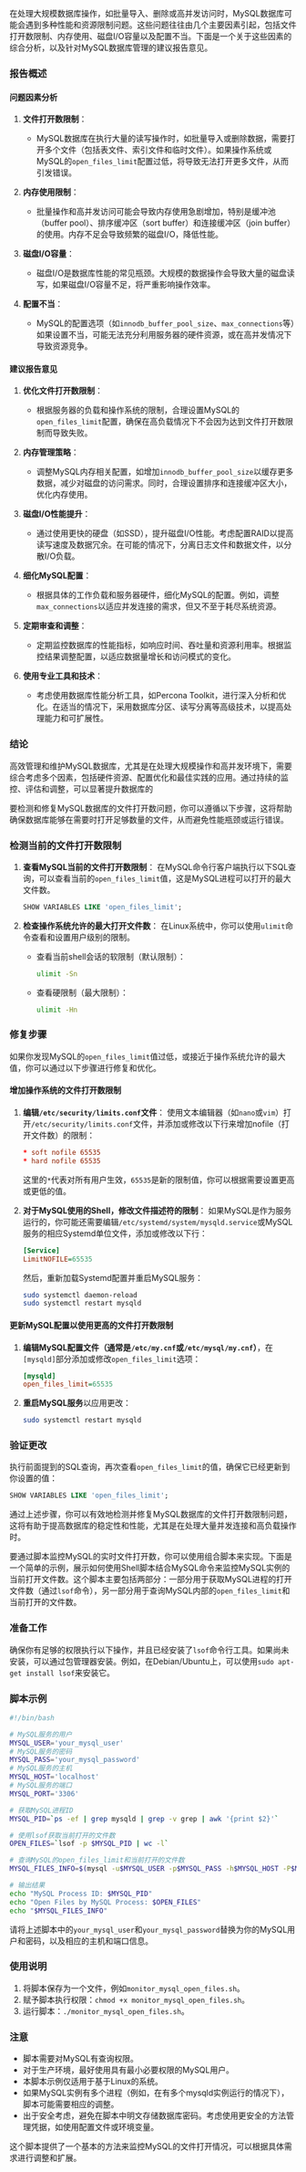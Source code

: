 在处理大规模数据库操作，如批量导入、删除或高并发访问时，MySQL数据库可能会遇到多种性能和资源限制问题。这些问题往往由几个主要因素引起，包括文件打开数限制、内存使用、磁盘I/O容量以及配置不当。下面是一个关于这些因素的综合分析，以及针对MySQL数据库管理的建议报告意见。

### 报告概述

#### 问题因素分析

1. **文件打开数限制**：
   - MySQL数据库在执行大量的读写操作时，如批量导入或删除数据，需要打开多个文件（包括表文件、索引文件和临时文件）。如果操作系统或MySQL的`open_files_limit`配置过低，将导致无法打开更多文件，从而引发错误。

2. **内存使用限制**：
   - 批量操作和高并发访问可能会导致内存使用急剧增加，特别是缓冲池（buffer pool）、排序缓冲区（sort buffer）和连接缓冲区（join buffer）的使用。内存不足会导致频繁的磁盘I/O，降低性能。

3. **磁盘I/O容量**：
   - 磁盘I/O是数据库性能的常见瓶颈。大规模的数据操作会导致大量的磁盘读写，如果磁盘I/O容量不足，将严重影响操作效率。

4. **配置不当**：
   - MySQL的配置选项（如`innodb_buffer_pool_size`、`max_connections`等）如果设置不当，可能无法充分利用服务器的硬件资源，或在高并发情况下导致资源竞争。

#### 建议报告意见

1. **优化文件打开数限制**：
   - 根据服务器的负载和操作系统的限制，合理设置MySQL的`open_files_limit`配置，确保在高负载情况下不会因为达到文件打开数限制而导致失败。

2. **内存管理策略**：
   - 调整MySQL内存相关配置，如增加`innodb_buffer_pool_size`以缓存更多数据，减少对磁盘的访问需求。同时，合理设置排序和连接缓冲区大小，优化内存使用。

3. **磁盘I/O性能提升**：
   - 通过使用更快的硬盘（如SSD），提升磁盘I/O性能。考虑配置RAID以提高读写速度及数据冗余。在可能的情况下，分离日志文件和数据文件，以分散I/O负载。

4. **细化MySQL配置**：
   - 根据具体的工作负载和服务器硬件，细化MySQL的配置。例如，调整`max_connections`以适应并发连接的需求，但又不至于耗尽系统资源。

5. **定期审查和调整**：
   - 定期监控数据库的性能指标，如响应时间、吞吐量和资源利用率。根据监控结果调整配置，以适应数据量增长和访问模式的变化。

6. **使用专业工具和技术**：
   - 考虑使用数据库性能分析工具，如Percona Toolkit，进行深入分析和优化。在适当的情况下，采用数据库分区、读写分离等高级技术，以提高处理能力和可扩展性。

### 结论

高效管理和维护MySQL数据库，尤其是在处理大规模操作和高并发环境下，需要综合考虑多个因素，包括硬件资源、配置优化和最佳实践的应用。通过持续的监控、评估和调整，可以显著提升数据库的

要检测和修复MySQL数据库的文件打开数问题，你可以遵循以下步骤，这将帮助确保数据库能够在需要时打开足够数量的文件，从而避免性能瓶颈或运行错误。

### 检测当前的文件打开数限制

1. **查看MySQL当前的文件打开数限制**：
   在MySQL命令行客户端执行以下SQL查询，可以查看当前的`open_files_limit`值，这是MySQL进程可以打开的最大文件数。

   ```sql
   SHOW VARIABLES LIKE 'open_files_limit';
   ```

2. **检查操作系统允许的最大打开文件数**：
   在Linux系统中，你可以使用`ulimit`命令查看和设置用户级别的限制。

   - 查看当前shell会话的软限制（默认限制）：
     ```bash
     ulimit -Sn
     ```
   - 查看硬限制（最大限制）：
     ```bash
     ulimit -Hn
     ```

### 修复步骤

如果你发现MySQL的`open_files_limit`值过低，或接近于操作系统允许的最大值，你可以通过以下步骤进行修复和优化。

#### 增加操作系统的文件打开数限制

1. **编辑`/etc/security/limits.conf`文件**：
   使用文本编辑器（如`nano`或`vim`）打开`/etc/security/limits.conf`文件，并添加或修改以下行来增加nofile（打开文件数）的限制：

   ```conf
   * soft nofile 65535
   * hard nofile 65535
   ```

   这里的`*`代表对所有用户生效，`65535`是新的限制值，你可以根据需要设置更高或更低的值。

2. **对于MySQL使用的Shell，修改文件描述符的限制**：
   如果MySQL是作为服务运行的，你可能还需要编辑`/etc/systemd/system/mysqld.service`或MySQL服务的相应Systemd单位文件，添加或修改以下行：

   ```ini
   [Service]
   LimitNOFILE=65535
   ```

   然后，重新加载Systemd配置并重启MySQL服务：

   ```bash
   sudo systemctl daemon-reload
   sudo systemctl restart mysqld
   ```

#### 更新MySQL配置以使用更高的文件打开数限制

1. **编辑MySQL配置文件（通常是`/etc/my.cnf`或`/etc/mysql/my.cnf`）**，在`[mysqld]`部分添加或修改`open_files_limit`选项：

   ```ini
   [mysqld]
   open_files_limit=65535
   ```

2. **重启MySQL服务**以应用更改：

   ```bash
   sudo systemctl restart mysqld
   ```

### 验证更改

执行前面提到的SQL查询，再次查看`open_files_limit`的值，确保它已经更新到你设置的值：

```sql
SHOW VARIABLES LIKE 'open_files_limit';
```

通过上述步骤，你可以有效地检测并修复MySQL数据库的文件打开数限制问题，这将有助于提高数据库的稳定性和性能，尤其是在处理大量并发连接和高负载操作时。

要通过脚本监控MySQL的实时文件打开数，你可以使用组合脚本来实现。下面是一个简单的示例，展示如何使用Shell脚本结合MySQL命令来监控MySQL实例的当前打开文件数。这个脚本主要包括两部分：一部分用于获取MySQL进程的打开文件数（通过`lsof`命令），另一部分用于查询MySQL内部的`open_files_limit`和当前打开的文件数。

### 准备工作

确保你有足够的权限执行以下操作，并且已经安装了`lsof`命令行工具。如果尚未安装，可以通过包管理器安装。例如，在Debian/Ubuntu上，可以使用`sudo apt-get install lsof`来安装它。

### 脚本示例

```bash
#!/bin/bash

# MySQL服务的用户
MYSQL_USER='your_mysql_user'
# MySQL服务的密码
MYSQL_PASS='your_mysql_password'
# MySQL服务的主机
MYSQL_HOST='localhost'
# MySQL服务的端口
MYSQL_PORT='3306'

# 获取MySQL进程ID
MYSQL_PID=`ps -ef | grep mysqld | grep -v grep | awk '{print $2}'`

# 使用lsof获取当前打开的文件数
OPEN_FILES=`lsof -p $MYSQL_PID | wc -l`

# 查询MySQL的open_files_limit和当前打开的文件数
MYSQL_FILES_INFO=$(mysql -u$MYSQL_USER -p$MYSQL_PASS -h$MYSQL_HOST -P$MYSQL_PORT -e "SHOW GLOBAL STATUS LIKE 'Open%files'; SHOW VARIABLES LIKE 'open_files_limit';")

# 输出结果
echo "MySQL Process ID: $MYSQL_PID"
echo "Open Files by MySQL Process: $OPEN_FILES"
echo "$MYSQL_FILES_INFO"
```

请将上述脚本中的`your_mysql_user`和`your_mysql_password`替换为你的MySQL用户和密码，以及相应的主机和端口信息。

### 使用说明

1. 将脚本保存为一个文件，例如`monitor_mysql_open_files.sh`。
2. 赋予脚本执行权限：`chmod +x monitor_mysql_open_files.sh`。
3. 运行脚本：`./monitor_mysql_open_files.sh`。

### 注意

- 脚本需要对MySQL有查询权限。
- 对于生产环境，最好使用具有最小必要权限的MySQL用户。
- 本脚本示例仅适用于基于Linux的系统。
- 如果MySQL实例有多个进程（例如，在有多个mysqld实例运行的情况下），脚本可能需要相应的调整。
- 出于安全考虑，避免在脚本中明文存储数据库密码。考虑使用更安全的方法管理凭据，如使用配置文件或环境变量。

这个脚本提供了一个基本的方法来监控MySQL的文件打开情况，可以根据具体需求进行调整和扩展。

